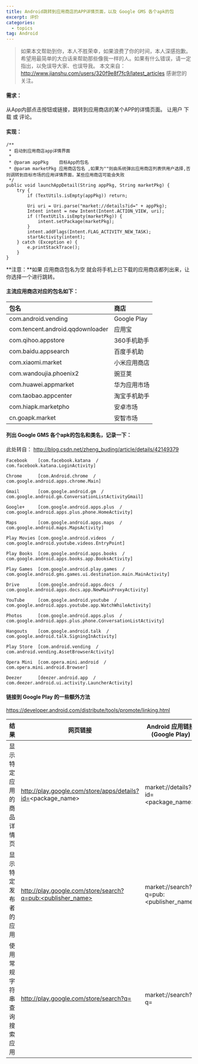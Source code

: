 ```yaml
---
title: Android跳转到应用商店的APP详情页面，以及 Google GMS 各个apk的包
excerpt: 评价
categories:
  - topics
tag: Android  
---
```


> 如果本文帮助到你，本人不胜荣幸，如果浪费了你的时间，本人深感抱歉。
希望用最简单的大白话来帮助那些像我一样的人。如果有什么错误，请一定指出，以免误导大家、也误导我。
本文来自：http://www.jianshu.com/users/320f9e8f7fc9/latest_articles
感谢您的关注。

#### 需求：
从App内部点击按钮或链接，跳转到应用商店的某个APP的详情页面。
让用户 下载 或 评论。

#### 实现：

    /**
     * 启动到应用商店app详情界面
     *
     * @param appPkg    目标App的包名
     * @param marketPkg 应用商店包名 ,如果为""则由系统弹出应用商店列表供用户选择,否则调转到目标市场的应用详情界面，某些应用商店可能会失败
     */
    public void launchAppDetail(String appPkg, String marketPkg) {
        try {
            if (TextUtils.isEmpty(appPkg)) return;

            Uri uri = Uri.parse("market://details?id=" + appPkg);
            Intent intent = new Intent(Intent.ACTION_VIEW, uri);
            if (!TextUtils.isEmpty(marketPkg)) {
                intent.setPackage(marketPkg);
            }
            intent.addFlags(Intent.FLAG_ACTIVITY_NEW_TASK);
            startActivity(intent);
        } catch (Exception e) {
            e.printStackTrace();
        }
    }

**注意：**如果 应用商店包名为空 就会将手机上已下载的应用商店都列出来，让你选择一个进行跳转。

#### 主流应用商店对应的包名如下：

|包名|商店|
|:-----|:-----|
|com.android.vending    |    Google Play|
|com.tencent.android.qqdownloader|    应用宝|
|com.qihoo.appstore    |360手机助手|
|com.baidu.appsearch    |    百度手机助|
|com.xiaomi.market|    小米应用商店|
|com.wandoujia.phoenix2 |    豌豆荚|
|com.huawei.appmarket|    华为应用市场|
|com.taobao.appcenter|    淘宝手机助手|
|com.hiapk.marketpho    |    安卓市场|   
|cn.goapk.market|        安智市场| 

#### 列出 Google GMS 各个apk的包名和类名，记录一下：
此处转自：
http://blog.csdn.net/zheng_buding/article/details/42149379

    Facebook    [com.facebook.katana  /  com.facebook.katana.LoginActivity]

    Chrome      [com.Android.chrome  /  com.google.android.apps.chrome.Main]

    Gmail       [com.google.android.gm  /  com.google.android.gm.ConversationListActivityGmail]

    Google+     [com.google.android.apps.plus  /  com.google.android.apps.plus.phone.HomeActivity]

    Maps        [com.google.android.apps.maps  /  com.google.android.maps.MapsActivity]

    Play Movies [com.google.android.videos  /  com.google.android.youtube.videos.EntryPoint]

    Play Books  [com.google.android.apps.books  /  com.google.android.apps.books.app.BooksActivity]

    Play Games  [com.google.android.play.games  /  com.google.android.gms.games.ui.destination.main.MainActivity]

    Drive       [com.google.android.apps.docs  /  com.google.android.apps.docs.app.NewMainProxyActivity]

    YouTube     [com.google.android.youtube  /  com.google.android.apps.youtube.app.WatchWhileActivity]

    Photos      [com.google.android.apps.plus  /  com.google.android.apps.plus.phone.ConversationListActivity]

    Hangouts    [com.google.android.talk  /  com.google.android.talk.SigningInActivity]

    Play Store  [com.android.vending  /  com.android.vending.AssetBrowserActivity]

    Opera Mini  [com.opera.mini.android  /  com.opera.mini.android.Browser]

    Deezer      [deezer.android.app  /  com.deezer.android.ui.activity.LauncherActivity]

#### 链接到 Google Play 的一些额外方法
https://developer.android.com/distribute/tools/promote/linking.html

结果    |网页链接|    Android 应用链接(Google Play)
------------- |-------------| -----
显示特定应用的商品详情页    |http://play.google.com/store/apps/details?id=<package_name>    |market://details?id=<package_name>
显示特定发布者的应用    |http://play.google.com/store/search?q=pub:<publisher_name>    |market://search?q=pub:<publisher_name>
使用常规字符串查询搜索应用    |http://play.google.com/store/search?q=<query>    |market://search?q=<query>